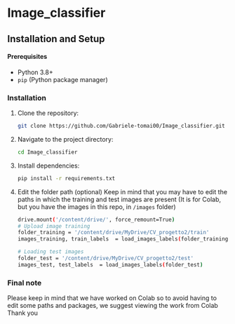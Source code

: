 # Image_classifier


## Installation and Setup

#### Prerequisites
- Python 3.8+
- `pip` (Python package manager)

### Installation
1. Clone the repository:
    ```bash
    git clone https://github.com/Gabriele-tomai00/Image_classifier.git
2. Navigate to the project directory:
    ```bash
    cd Image_classifier
3. Install dependencies:
    ```bash
    pip install -r requirements.txt
4. Edit the folder path (optional)
Keep in mind that you may have to edit the paths in which the training and test images are present (It is for Colab, but you have the images in this repo, in `/images` folder)
    ```bash
    drive.mount('/content/drive/', force_remount=True)
    # Upload image training
    folder_training = '/content/drive/MyDrive/CV_progetto2/train'
    images_training, train_labels  = load_images_labels(folder_training)

    # Loading test images
    folder_test = '/content/drive/MyDrive/CV_progetto2/test'
    images_test, test_labels  = load_images_labels(folder_test)
### Final note
Please keep in mind that we have worked on Colab so to avoid having to edit some paths and packages, we suggest viewing the work from Colab
Thank you